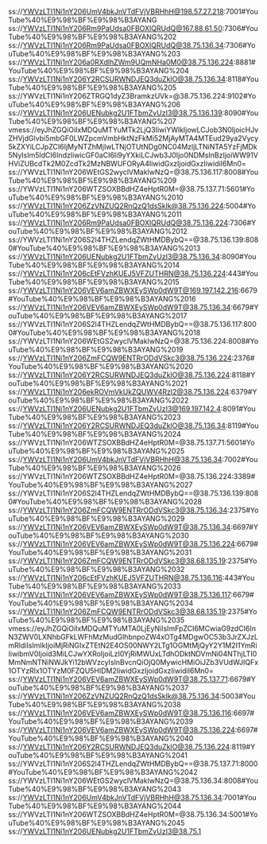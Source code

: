 ss://YWVzLTI1Ni1nY206UmV4bkJnVTdFVjVBRHhH@198.57.27.218:7001#YouTube%40%E9%98%BF%E9%98%B3AYANG
ss://YWVzLTI1Ni1nY206Rm9PaUdsa0FBOXlQRUdQ@167.88.61.50:7306#YouTube%40%E9%98%BF%E9%98%B3AYANG%202
ss://YWVzLTI1Ni1nY206Rm9PaUdsa0FBOXlQRUdQ@38.75.136.34:7306#YouTube%40%E9%98%BF%E9%98%B3AYANG%203
ss://YWVzLTI1Ni1nY206a0RXdlhZWm9UQmNHa0M0@38.75.136.224:8881#YouTube%40%E9%98%BF%E9%98%B3AYANG%204
ss://YWVzLTI1Ni1nY206Y2RCSURWNDJEQ3duZklO@38.75.136.34:8118#YouTube%40%E9%98%BF%E9%98%B3AYANG%205
ss://YWVzLTI1Ni1nY206ZTRGQ1dyZ3BramkzUVk=@38.75.136.224:9102#YouTube%40%E9%98%BF%E9%98%B3AYANG%206
ss://YWVzLTI1Ni1nY206UENubkg2U1FTbmZvUzI3@38.75.136.139:8090#YouTube%40%E9%98%BF%E9%98%B3AYANG%207
vmess://eyJhZGQiOiIxMDQuMTYuMTk2LjQ3IiwiYWlkIjowLCJob3N0IjoicHJvZHVjdGlvbi5mbGF0LWZpcmVmbHktNzFkMi52MjAyMTA4MTEud29ya2Vycy5kZXYiLCJpZCI6IjMyNTZhMjIwLTNjOTUtNDg0NC04MzljLTNiNTA5YzFjMDk5NyIsIm5ldCI6IndzIiwicGF0aCI6Ii9yYXkiLCJwb3J0Ijo0NDMsInBzIjoiWW91VHViZUBcdTk2M0ZcdTk2MzNBWUFORyA4IiwidGxzIjoidGxzIiwidiI6Mn0=
ss://YWVzLTI1Ni1nY206WEtGS2wyclVMaklwNzQ=@38.75.136.117:8008#YouTube%40%E9%98%BF%E9%98%B3AYANG%209
ss://YWVzLTI1Ni1nY206WTZSOXBBdHZ4eHptR0M=@38.75.137.71:5601#YouTube%40%E9%98%BF%E9%98%B3AYANG%2010
ss://YWVzLTI1Ni1nY206ZzVNZUQ2RnQzQ1dsSklk@38.75.136.224:5004#YouTube%40%E9%98%BF%E9%98%B3AYANG%2011
ss://YWVzLTI1Ni1nY206Rm9PaUdsa0FBOXlQRUdQ@38.75.136.224:7306#YouTube%40%E9%98%BF%E9%98%B3AYANG%2012
ss://YWVzLTI1Ni1nY206S2l4THZLendqZWtHMDBybQ==@38.75.136.139:8080#YouTube%40%E9%98%BF%E9%98%B3AYANG%2013
ss://YWVzLTI1Ni1nY206UENubkg2U1FTbmZvUzI3@38.75.136.34:8090#YouTube%40%E9%98%BF%E9%98%B3AYANG%2014
ss://YWVzLTI1Ni1nY206cEtFVzhKUEJ5VFZUTHRN@38.75.136.224:443#YouTube%40%E9%98%BF%E9%98%B3AYANG%2015
ss://YWVzLTI1Ni1nY206VEV6amZBWXEySWp0dW9T@169.197.142.216:6679#YouTube%40%E9%98%BF%E9%98%B3AYANG%2016
ss://YWVzLTI1Ni1nY206VEV6amZBWXEySWp0dW9T@38.75.136.34:6679#YouTube%40%E9%98%BF%E9%98%B3AYANG%2017
ss://YWVzLTI1Ni1nY206S2l4THZLendqZWtHMDBybQ==@38.75.136.117:8000#YouTube%40%E9%98%BF%E9%98%B3AYANG%2018
ss://YWVzLTI1Ni1nY206WEtGS2wyclVMaklwNzQ=@38.75.136.224:8008#YouTube%40%E9%98%BF%E9%98%B3AYANG%2019
ss://YWVzLTI1Ni1nY206ZmFCQW9ENTRrODdVSkc3@38.75.136.224:2376#YouTube%40%E9%98%BF%E9%98%B3AYANG%2020
ss://YWVzLTI1Ni1nY206Y2RCSURWNDJEQ3duZklO@38.75.136.224:8118#YouTube%40%E9%98%BF%E9%98%B3AYANG%2021
ss://YWVzLTI1Ni1nY206ekROVmVkUkZQUWV4Rzl2@38.75.136.224:6379#YouTube%40%E9%98%BF%E9%98%B3AYANG%2022
ss://YWVzLTI1Ni1nY206UENubkg2U1FTbmZvUzI3@169.197.142.4:8091#YouTube%40%E9%98%BF%E9%98%B3AYANG%2023
ss://YWVzLTI1Ni1nY206Y2RCSURWNDJEQ3duZklO@38.75.136.34:8119#YouTube%40%E9%98%BF%E9%98%B3AYANG%2024
ss://YWVzLTI1Ni1nY206WTZSOXBBdHZ4eHptR0M=@38.75.137.71:5601#YouTube%40%E9%98%BF%E9%98%B3AYANG%2025
ss://YWVzLTI1Ni1nY206UmV4bkJnVTdFVjVBRHhH@38.75.136.34:7002#YouTube%40%E9%98%BF%E9%98%B3AYANG%2026
ss://YWVzLTI1Ni1nY206WTZSOXBBdHZ4eHptR0M=@38.75.136.224:3389#YouTube%40%E9%98%BF%E9%98%B3AYANG%2027
ss://YWVzLTI1Ni1nY206S2l4THZLendqZWtHMDBybQ==@38.75.136.139:8080#YouTube%40%E9%98%BF%E9%98%B3AYANG%2028
ss://YWVzLTI1Ni1nY206ZmFCQW9ENTRrODdVSkc3@38.75.136.34:2375#YouTube%40%E9%98%BF%E9%98%B3AYANG%2029
ss://YWVzLTI1Ni1nY206VEV6amZBWXEySWp0dW9T@38.75.136.34:6697#YouTube%40%E9%98%BF%E9%98%B3AYANG%2030
ss://YWVzLTI1Ni1nY206VEV6amZBWXEySWp0dW9T@38.75.136.224:6679#YouTube%40%E9%98%BF%E9%98%B3AYANG%2031
ss://YWVzLTI1Ni1nY206ZmFCQW9ENTRrODdVSkc3@38.68.135.19:2375#YouTube%40%E9%98%BF%E9%98%B3AYANG%2032
ss://YWVzLTI1Ni1nY206cEtFVzhKUEJ5VFZUTHRN@38.75.136.116:443#YouTube%40%E9%98%BF%E9%98%B3AYANG%2033
ss://YWVzLTI1Ni1nY206VEV6amZBWXEySWp0dW9T@38.75.136.117:6679#YouTube%40%E9%98%BF%E9%98%B3AYANG%2034
ss://YWVzLTI1Ni1nY206ZmFCQW9ENTRrODdVSkc3@38.68.135.19:2375#YouTube%40%E9%98%BF%E9%98%B3AYANG%2035
vmess://eyJhZGQiOiIxMDQuMTYuMTA0LjEyNiIsImFpZCI6MCwiaG9zdCI6InN3ZWV0LXNhbGFkLWFhMzMudGlhbnpoZW4xOTg4MDgwOC53b3JrZXJzLmRldiIsImlkIjoiMjRiNGIxZTEtN2E4OS00NWY2LTg1OGMtMjQyY2Y1M2I1YmRiIiwibmV0Ijoid3MiLCJwYXRoIjoiLzI0YjRiMWUxLTdhODktNDVmNi04NThjLTI0MmNmNTNiNWJkYi12bWVzcyIsInBvcnQiOjQ0MywicHMiOiJZb3VUdWJlQFx1OTYzRlx1OTYzM0FZQU5HIDM2IiwidGxzIjoidGxzIiwidiI6Mn0=
ss://YWVzLTI1Ni1nY206VEV6amZBWXEySWp0dW9T@38.75.137.71:6679#YouTube%40%E9%98%BF%E9%98%B3AYANG%2037
ss://YWVzLTI1Ni1nY206ZzVNZUQ2RnQzQ1dsSklk@38.75.136.34:5003#YouTube%40%E9%98%BF%E9%98%B3AYANG%2038
ss://YWVzLTI1Ni1nY206VEV6amZBWXEySWp0dW9T@38.75.136.116:6697#YouTube%40%E9%98%BF%E9%98%B3AYANG%2039
ss://YWVzLTI1Ni1nY206VEV6amZBWXEySWp0dW9T@38.75.136.224:6697#YouTube%40%E9%98%BF%E9%98%B3AYANG%2040
ss://YWVzLTI1Ni1nY206Y2RCSURWNDJEQ3duZklO@38.75.136.224:8119#YouTube%40%E9%98%BF%E9%98%B3AYANG%2041
ss://YWVzLTI1Ni1nY206S2l4THZLendqZWtHMDBybQ==@38.75.137.71:8000#YouTube%40%E9%98%BF%E9%98%B3AYANG%2042
ss://YWVzLTI1Ni1nY206WEtGS2wyclVMaklwNzQ=@38.75.136.34:8008#YouTube%40%E9%98%BF%E9%98%B3AYANG%2043
ss://YWVzLTI1Ni1nY206UmV4bkJnVTdFVjVBRHhH@38.75.136.34:7001#YouTube%40%E9%98%BF%E9%98%B3AYANG%2044
ss://YWVzLTI1Ni1nY206WTZSOXBBdHZ4eHptR0M=@38.75.136.34:5001#YouTube%40%E9%98%BF%E9%98%B3AYANG%2045
ss://YWVzLTI1Ni1nY206UENubkg2U1FTbmZvUzI3@38.75.1
